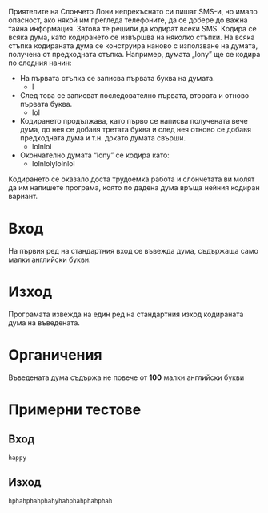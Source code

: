 Приятелите на Слончето Лони непрекъснато си пишат SMS-и, но имало опасност, ако някой им прегледа телефоните, да се добере до важна тайна информация. Затова те решили да кодират всеки SMS. Кодира се всяка дума, като кодирането се извършва на няколко стъпки. На всяка стъпка кодираната дума се конструира наново с използване на думата, получена от предходната стъпка. Например, думата „lony” ще се кодира по следния начин: 
-	На първата стъпка се записва първата буква на думата.
	- 	l
-	След това се записват последователно първата, втората и отново първата буква.
	-	lol
-	Кодирането продължава, като първо се написва получената вече дума, до нея се добавя третата буква и след нея отново се добавя предходната дума и т.н. докато думата свърши.
	-	lolnlol
-	Окончателно думата “lony” се кодира като:
	-	lolnlolylolnlol

Кодирането се оказало доста трудоемка работа и слончетата ви молят да им напишете програма, която по дадена дума връща нейния кодиран вариант.

# Вход
На първия ред на стандартния вход се въвежда дума, съдържаща само малки английски букви.

# Изход
Програмата извежда на един ред на стандартния изход кодираната дума на въведената.

# Органичения
Въведената дума съдържа не повече от **100** малки английски букви

# Примерни тестове 
## Вход
```
happy
```
## Изход
```
hphahphahphahyhahphahphahphah
```
	

